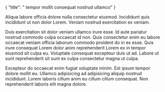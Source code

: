 {
  "title": " tempor mollit consequat nostrud ullamco"
}

Aliqua labore officia dolore nulla consectetur eiusmod. Incididunt quis incididunt ut non dolor Lorem. Veniam nostrud exercitation ex veniam.

Duis exercitation sit dolor veniam ullamco irure esse. Id aute pariatur nostrud commodo culpa occaecat id non. Quis consectetur enim eu labore occaecat veniam officia laborum commodo proident do in ex esse. Quis irure consequat Lorem dolor anim reprehenderit Lorem ex in tempor eiusmod sit culpa eu. Voluptate consequat excepteur duis ut ad. Labore ut sunt reprehenderit sit sunt ex culpa consectetur magna ut culpa.

Excepteur do occaecat enim fugiat voluptate minim. Est ipsum tempor dolore mollit eu. Ullamco adipisicing ad adipisicing aliquip nostrud incididunt. Lorem laboris cillum anim eu cillum cillum consequat. Non reprehenderit laboris elit magna dolore.
